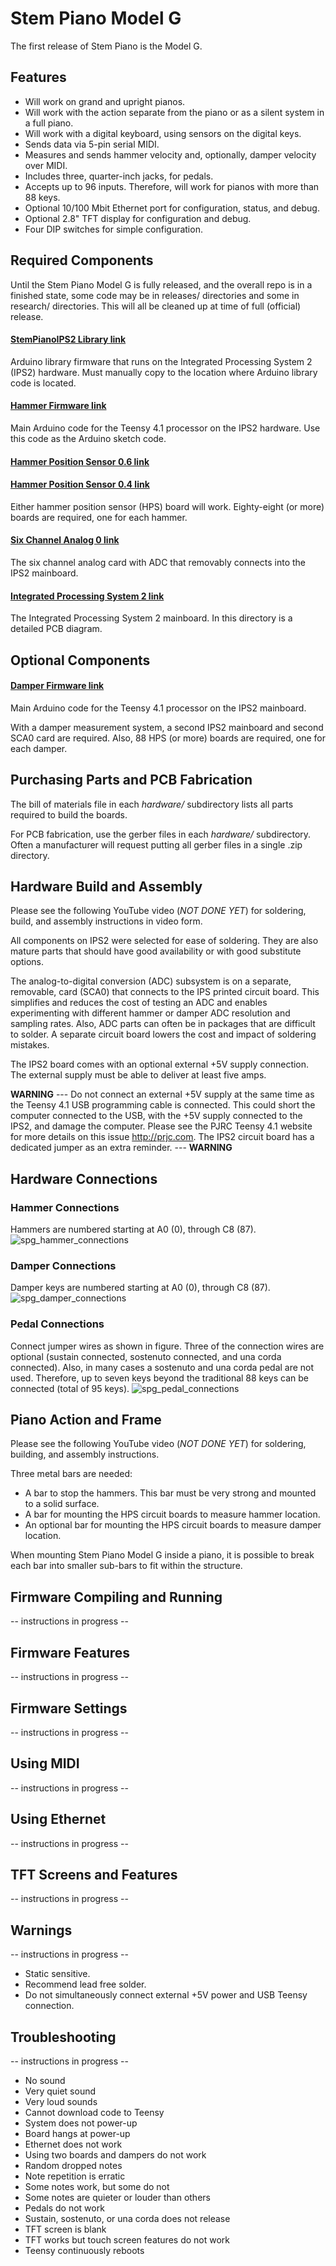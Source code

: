 # Stem Piano Model G

The first release of Stem Piano is the Model G.

## Features

* Will work on grand and upright pianos.
* Will work with the action separate from the piano or as a silent system in a full piano.
* Will work with a digital keyboard, using sensors on the digital keys.
* Sends data via 5-pin serial MIDI.
* Measures and sends hammer velocity and, optionally, damper velocity over MIDI.
* Includes three, quarter-inch jacks, for pedals.
* Accepts up to 96 inputs. Therefore, will work for pianos with more than 88 keys.
* Optional 10/100 Mbit Ethernet port for configuration, status, and debug.
* Optional 2.8" TFT display for configuration and debug.
* Four DIP switches for simple configuration.

## Required Components

Until the Stem Piano Model G is fully released, and the overall repo is in a
finished state, some code may be in releases/ directories and some in
research/ directories.
This will all be cleaned up at time of full (official) release.

#### [StemPianoIPS2 Library link](../../firmware/releases/StemPianoIPS2/)
Arduino library firmware that runs on the Integrated Processing System 2 (IPS2) hardware. Must manually copy to the location where Arduino library code is located.

#### [Hammer Firmware link](../../firmware/research/ips2_hammer/)
Main Arduino code for the Teensy 4.1 processor on the IPS2 hardware.
Use this code as the Arduino sketch code.

#### [Hammer Position Sensor 0.6 link](../../hardware/releases/hps06/)
#### [Hammer Position Sensor 0.4 link](../../hardware/releases/hps04/)
Either hammer position sensor (HPS) board will work.
Eighty-eight (or more) boards are required, one for each hammer.

#### [Six Channel Analog 0 link](../../hardware/research/six_channel_analog/)
The six channel analog card with ADC that removably connects into the IPS2 mainboard.

#### [Integrated Processing System 2 link](../../hardware/research/integrated_processing_system_2/)
The Integrated Processing System 2 mainboard.  In this directory is a detailed PCB diagram.

## Optional Components

#### [Damper Firmware link](../../firmware/research/ips2_damper/)
Main Arduino code for the Teensy 4.1 processor on the IPS2 mainboard.

With a damper measurement system, a second IPS2 mainboard and second SCA0 card are required.
Also, 88 HPS (or more) boards are required, one for each damper.

## Purchasing Parts and PCB Fabrication

The bill of materials file in each *hardware/* subdirectory lists all parts required to build the boards.

For PCB fabrication, use the gerber files in each *hardware/* subdirectory. Often a manufacturer will request putting all gerber files in a single .zip directory.

## Hardware Build and Assembly

Please see the following YouTube video (*NOT DONE YET*) for soldering, build, and assembly instructions in video form.

All components on IPS2 were selected for ease of soldering. They are also mature parts that should have good availability or with good substitute options.

The analog-to-digital conversion (ADC) subsystem is on a separate, removable, card (SCA0) that connects to the IPS printed circuit board. This simplifies and reduces the cost of testing an ADC and enables experimenting with different hammer or damper ADC resolution and sampling rates. Also, ADC parts can often be in packages that are difficult to solder. A separate circuit board lowers the cost and impact of soldering mistakes.

The IPS2 board comes with an optional external +5V supply connection. The external supply must be able to deliver at least five amps.

**WARNING** --- Do not connect an external +5V supply at the same time as the Teensy 4.1 USB programming cable is connected. This could short the computer connected to the USB, with the +5V supply connected to the IPS2, and damage the computer. Please see the PJRC Teensy 4.1 website for more details on this issue http://prjc.com. The IPS2 circuit board has a dedicated jumper as an extra reminder. --- **WARNING**

## Hardware Connections
### Hammer Connections
Hammers are numbered starting at A0 (0), through C8 (87).
![spg_hammer_connections](hammer_connections.png)
### Damper Connections
Damper keys are numbered starting at A0 (0), through C8 (87).
![spg_damper_connections](damper_connections.png)
### Pedal Connections
Connect jumper wires as shown in figure.
Three of the connection wires are optional (sustain connected, sostenuto connected, and una corda connected). Also, in many cases a sostenuto and una corda pedal are not used. Therefore, up to seven keys beyond the traditional 88 keys can be connected (total of 95 keys).
![spg_pedal_connections](pedal_connections.png)

## Piano Action and Frame

Please see the following YouTube video (*NOT DONE YET*) for soldering, building, and assembly instructions.

Three metal bars are needed:
* A bar to stop the hammers. This bar must be very strong and mounted to a solid surface.
* A bar for mounting the HPS circuit boards to measure hammer location.
* An optional bar for mounting the HPS circuit boards to measure damper location.

When mounting Stem Piano Model G inside a piano, it is possible to break each bar into smaller sub-bars to fit within the structure.

## Firmware Compiling and Running
-- instructions in progress --

## Firmware Features
-- instructions in progress --

## Firmware Settings
-- instructions in progress --

## Using MIDI
-- instructions in progress --

## Using Ethernet
-- instructions in progress --

## TFT Screens and Features
-- instructions in progress --

## Warnings
-- instructions in progress --
* Static sensitive.
* Recommend lead free solder.
* Do not simultaneously connect external +5V power and USB Teensy connection.

## Troubleshooting
-- instructions in progress --
* No sound
* Very quiet sound
* Very loud sounds
* Cannot download code to Teensy
* System does not power-up
* Board hangs at power-up
* Ethernet does not work
* Using two boards and dampers do not work
* Random dropped notes
* Note repetition is erratic
* Some notes work, but some do not
* Some notes are quieter or louder than others
* Pedals do not work
* Sustain, sostenuto, or una corda does not release
* TFT screen is blank
* TFT works but touch screen features do not work
* Teensy continuously reboots